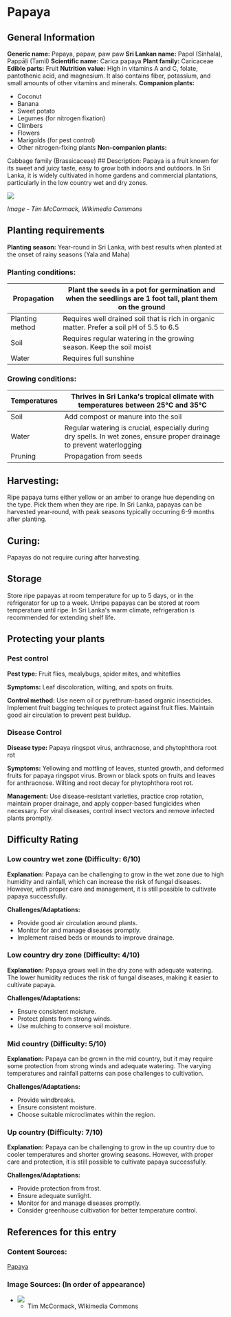 # Papaya

## General Information
**Generic name:** Papaya, papaw, paw paw
**Sri Lankan name:** Papol (Sinhala), Pappāḷi (Tamil)
**Scientific name:** Carica papaya
**Plant family:** <update>Caricaceae</update>
**Edible parts:** Fruit
**Nutrition value:** <update>High in vitamins A and C, folate, pantothenic acid, and magnesium. It also contains fiber, potassium, and small amounts of other vitamins and minerals.</update>
**Companion plants:**
- <update>Coconut</update>
- Banana
- Sweet potato
- <update>Legumes (for nitrogen fixation)</update>
- Climbers
- Flowers
- <update>Marigolds (for pest control)</update>
- Other nitrogen-fixing plants
**Non-companion plants:**
<update>
  Cabbage family (Brassicaceae)
</update>
## Description:
Papaya is a fruit known for its sweet and juicy taste, easy to grow both indoors and outdoors. <update>In Sri Lanka, it is widely cultivated in home gardens and commercial plantations, particularly in the low country wet and dry zones.</update>

![](/api/attachments.redirect?id=b9d69e4e-a501-4655-8a9b-12fedde0702c)

*Image - Tim McCormack, WIkimedia Commons*

## Planting requirements
**Planting season:** <update>Year-round in Sri Lanka, with best results when planted at the onset of rainy seasons (Yala and Maha)</update>

### Planting conditions:
| **Propagation** | Plant the seeds in a pot for germination and when the seedlings are 1 foot tall, plant them on the ground |
|----|----|
| Planting method | Requires well drained soil that is rich in organic matter. Prefer a soil pH of 5.5 to 6.5 |
| Soil | Requires regular watering in the growing season. Keep the soil moist |
| Water | Requires full sunshine |

### Growing conditions:

| **Temperatures** | <update>Thrives in Sri Lanka's tropical climate with temperatures between 25°C and 35°C</update> |
|----|----|
| Soil | Add compost or manure into the soil |
| Water | <update>Regular watering is crucial, especially during dry spells. In wet zones, ensure proper drainage to prevent waterlogging</update> |
| Pruning | Propagation from seeds |

## Harvesting:
Ripe papaya turns either yellow or an amber to orange hue depending on the type. Pick them when they are ripe. <update>In Sri Lanka, papayas can be harvested year-round, with peak seasons typically occurring 6-9 months after planting.</update>

## Curing:
<update>
Papayas do not require curing after harvesting.
</update>

## Storage
Store ripe papayas at room temperature for up to 5 days, or in the refrigerator for up to a week. Unripe papayas can be stored at room temperature until ripe. <update>In Sri Lanka's warm climate, refrigeration is recommended for extending shelf life.</update>

## Protecting your plants
### Pest control
**Pest type:** <update>Fruit flies, mealybugs, spider mites, and whiteflies</update>

**Symptoms:** <update>Leaf discoloration, wilting, and spots on fruits.</update>

**Control method:** <update>Use neem oil or pyrethrum-based organic insecticides. Implement fruit bagging techniques to protect against fruit flies. Maintain good air circulation to prevent pest buildup.</update>

### Disease Control
**Disease type:** <update>Papaya ringspot virus, anthracnose, and phytophthora root rot</update>

**Symptoms:** <update>Yellowing and mottling of leaves, stunted growth, and deformed fruits for papaya ringspot virus. Brown or black spots on fruits and leaves for anthracnose. Wilting and root decay for phytophthora root rot.</update>

**Management:** <update>Use disease-resistant varieties, practice crop rotation, maintain proper drainage, and apply copper-based fungicides when necessary. For viral diseases, control insect vectors and remove infected plants promptly.</update>

## Difficulty Rating
### Low country wet zone (Difficulty: 6/10)
**Explanation:** Papaya can be challenging to grow in the wet zone due to high humidity and rainfall, which can increase the risk of fungal diseases. However, with proper care and management, it is still possible to cultivate papaya successfully.

**Challenges/Adaptations:**
- Provide good air circulation around plants.
- Monitor for and manage diseases promptly.
- <update>Implement raised beds or mounds to improve drainage.</update>

### Low country dry zone (Difficulty: 4/10)
**Explanation:** Papaya grows well in the dry zone with adequate watering. The lower humidity reduces the risk of fungal diseases, making it easier to cultivate papaya.

**Challenges/Adaptations:**
- Ensure consistent moisture.
- Protect plants from strong winds.
- <update>Use mulching to conserve soil moisture.</update>

### Mid country (Difficulty: 5/10)
**Explanation:** Papaya can be grown in the mid country, but it may require some protection from strong winds and adequate watering. The varying temperatures and rainfall patterns can pose challenges to cultivation.

**Challenges/Adaptations:**
- Provide windbreaks.
- Ensure consistent moisture.
- <update>Choose suitable microclimates within the region.</update>

### Up country (Difficulty: 7/10)
**Explanation:** Papaya can be challenging to grow in the up country due to cooler temperatures and shorter growing seasons. However, with proper care and protection, it is still possible to cultivate papaya successfully.

**Challenges/Adaptations:**
- Provide protection from frost.
- Ensure adequate sunlight.
- Monitor for and manage diseases promptly.
- <update>Consider greenhouse cultivation for better temperature control.</update>

## References for this entry
### Content Sources:
[Papaya](https://www.hort.purdue.edu/newcrop/CropFactSheets/factsheets/papaya.html)

### Image Sources: (In order of appearance)
- ![](/api/attachments.redirect?id=b9d69e4e-a501-4655-8a9b-12fedde0702c)
     - Tim McCormack, WIkimedia Commons